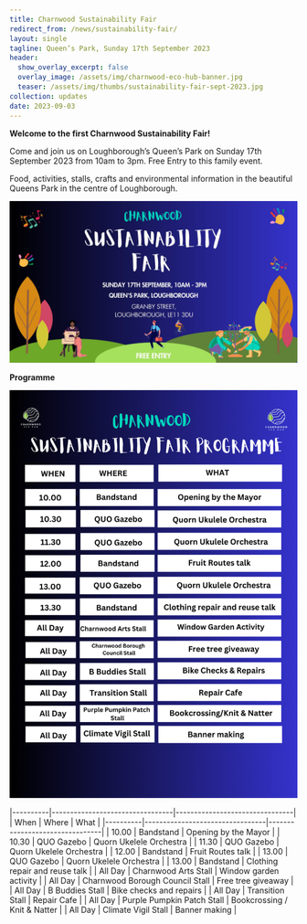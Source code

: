 ```yaml
---
title: Charnwood Sustainability Fair
redirect_from: /news/sustainability-fair/
layout: single
tagline: Queen’s Park, Sunday 17th September 2023
header:
  show_overlay_excerpt: false
  overlay_image: /assets/img/charnwood-eco-hub-banner.jpg
  teaser: /assets/img/thumbs/sustainability-fair-sept-2023.jpg
collection: updates
date: 2023-09-03
---
```


**Welcome to the first Charnwood Sustainability Fair!**

Come and join us on Loughborough’s Queen’s Park on Sunday 17th September 2023 from 10am to 3pm. Free Entry to this family event.

Food, activities, stalls, crafts and environmental information in the beautiful Queens Park in the centre of Loughborough.

![Sustainability Fair September 2023 poster](/assets/img/sustainability-fair-sept-2023.jpg)

**Programme**

![Sustainability Fair Programme graphic - see below for text version](/assets/img/sustainability-fair-sept-2023-programme.png)

|----------|---------------------------------|--------------------------------|
| When     | Where                           | What                           |
|----------|---------------------------------|--------------------------------|
| 10.00    | Bandstand                       | Opening by the Mayor           |
| 10.30    | QUO Gazebo                      | Quorn Ukelele Orchestra        |
| 11.30    | QUO Gazebo                      | Quorn Ukelele Orchestra        |
| 12.00    | Bandstand                       | Fruit Routes talk              |
| 13.00    | QUO Gazebo                      | Quorn Ukelele Orchestra        |
| 13.00    | Bandstand                       | Clothing repair and reuse talk |
| All Day  | Charnwood Arts Stall            | Window garden activity         |
| All Day  | Charnwood Borough Council Stall | Free tree giveaway             |
| All Day  | B Buddies Stall                 | Bike checks and repairs        |
| All Day  | Transition Stall                | Repair Cafe                    |
| All Day  | Purple Pumpkin Patch Stall      | Bookcrossing / Knit & Natter   |
| All Day  | Climate Vigil Stall             | Banner making                  |



